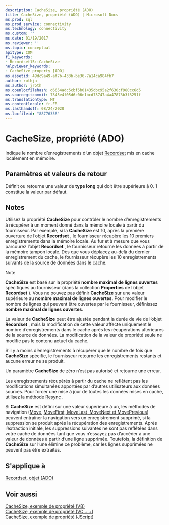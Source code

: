 ```yaml
---
description: CacheSize, propriété (ADO)
title: CacheSize, propriété (ADO) | Microsoft Docs
ms.prod: sql
ms.prod_service: connectivity
ms.technology: connectivity
ms.custom: ''
ms.date: 01/19/2017
ms.reviewer: ''
ms.topic: conceptual
apitype: COM
f1_keywords:
- Recordset15::CacheSize
helpviewer_keywords:
- CacheSize property [ADO]
ms.assetid: 49dc9a49-af7b-433b-be36-7a14ca984fb7
author: rothja
ms.author: jroth
ms.openlocfilehash: d6654adc5cbf5b01435dbc95a2f630cf980cc6d5
ms.sourcegitcommit: 7345e4f05d6c06e1bcd73747a4a47873b3f3251f
ms.translationtype: MT
ms.contentlocale: fr-FR
ms.lasthandoff: 08/24/2020
ms.locfileid: "88776358"
---
```

# <a name="cachesize-property-ado"></a>CacheSize, propriété (ADO)
Indique le nombre d’enregistrements d’un objet [Recordset](./recordset-object-ado.md) mis en cache localement en mémoire.  
  
## <a name="settings-and-return-values"></a>Paramètres et valeurs de retour  
 Définit ou retourne une valeur de **type long** qui doit être supérieure à 0. 1 constitue la valeur par défaut.  
  
## <a name="remarks"></a>Notes  
 Utilisez la propriété **CacheSize** pour contrôler le nombre d’enregistrements à récupérer à un moment donné dans la mémoire locale à partir du fournisseur. Par exemple, si la **CacheSize** est 10, après la première ouverture de l’objet **Recordset** , le fournisseur récupère les 10 premiers enregistrements dans la mémoire locale. Au fur et à mesure que vous parcourez l’objet **Recordset** , le fournisseur retourne les données à partir de la mémoire tampon locale. Dès que vous déplacez au-delà du dernier enregistrement du cache, le fournisseur récupère les 10 enregistrements suivants de la source de données dans le cache.  
  
> [!NOTE]
>  **CacheSize** est basé sur la propriété **nombre maximal de lignes ouvertes** spécifiques au fournisseur (dans la collection **Properties** de l’objet **Recordset** ). Vous ne pouvez pas définir **CacheSize** sur une valeur supérieure au **nombre maximal de lignes ouvertes**. Pour modifier le nombre de lignes qui peuvent être ouvertes par le fournisseur, définissez **nombre maximal de lignes ouvertes**.  
  
 La valeur de **CacheSize** peut être ajustée pendant la durée de vie de l’objet **Recordset** , mais la modification de cette valeur affecte uniquement le nombre d’enregistrements dans le cache après les récupérations ultérieures de la source de données. La modification de la valeur de propriété seule ne modifie pas le contenu actuel du cache.  
  
 S’il y a moins d’enregistrements à récupérer que le nombre de fois que **CacheSize** spécifie, le fournisseur retourne les enregistrements restants et aucune erreur ne se produit.  
  
 Un paramètre **CacheSize** de zéro n’est pas autorisé et retourne une erreur.  
  
 Les enregistrements récupérés à partir du cache ne reflètent pas les modifications simultanées apportées par d’autres utilisateurs aux données sources. Pour forcer une mise à jour de toutes les données mises en cache, utilisez la méthode [Resync](./resync-method.md) .  
  
 Si **CacheSize** est défini sur une valeur supérieure à un, les méthodes de navigation ([Move](./move-method-ado.md), [MoveFirst, MoveLast, MoveNext et MovePrevious](./movefirst-movelast-movenext-and-moveprevious-methods-ado.md)) peuvent entraîner la navigation vers un enregistrement supprimé, si la suppression se produit après la récupération des enregistrements. Après l’extraction initiale, les suppressions suivantes ne sont pas reflétées dans votre cache de données tant que vous n’essayez pas d’accéder à une valeur de données à partir d’une ligne supprimée. Toutefois, la définition de **CacheSize** sur l’une élimine ce problème, car les lignes supprimées ne peuvent pas être extraites.  
  
## <a name="applies-to"></a>S'applique à  
 [Recordset, objet (ADO)](./recordset-object-ado.md)  
  
## <a name="see-also"></a>Voir aussi  
 [CacheSize, exemple de propriété (VB)](./cachesize-property-example-vb.md)   
 [CacheSize, exemple de propriété (VC + +)](./cachesize-property-example-vc.md)   
 [CacheSize, exemple de propriété (JScript)](./cachesize-property-example-jscript.md)